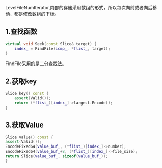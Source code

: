 LevelFileNumIterator,内部的存储采用数组的形式，所以每次向前或者向后移动，都是修改数组的下标。

## 1.查找函数
```cpp  
virtual void Seek(const Slice& target) {
    index_ = FindFile(icmp_, *flist_, target);
}
```
FindFile采用的是二分查找法。

## 2.获取key
```cpp
Slice key() const {
    assert(Valid());
    return (*flist_)[index_]->largest.Encode();
}
```

## 3.获取Value
```cpp
Slice value() const {
assert(Valid());
EncodeFixed64(value_buf_, (*flist_)[index_]->number);
EncodeFixed64(value_buf_+8, (*flist_)[index_]->file_size);
return Slice(value_buf_, sizeof(value_buf_));
}
```